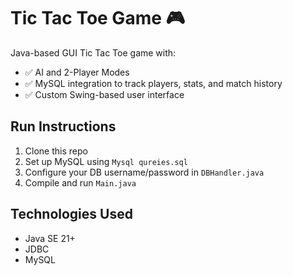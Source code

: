 # Tic Tac Toe Game 🎮

Java-based GUI Tic Tac Toe game with:
- ✅ AI and 2-Player Modes
- ✅ MySQL integration to track players, stats, and match history
- ✅ Custom Swing-based user interface

## Run Instructions

1. Clone this repo
2. Set up MySQL using `Mysql qureies.sql`
3. Configure your DB username/password in `DBHandler.java`
4. Compile and run `Main.java`

## Technologies Used

- Java SE 21+
- JDBC
- MySQL





